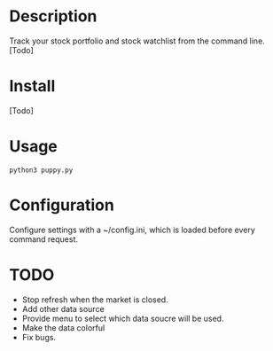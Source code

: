 Description
===========

Track your stock portfolio and stock watchlist from the command line.
[Todo]


Install
=======

[Todo]

Usage
=====

    python3 puppy.py


Configuration
=============

Configure settings with a ~/config.ini, which is loaded before every command request.


TODO
====

* Stop refresh when the market is closed.
* Add other data source
* Provide menu to select which data soucre will be used.
* Make the data colorful
* Fix bugs.

